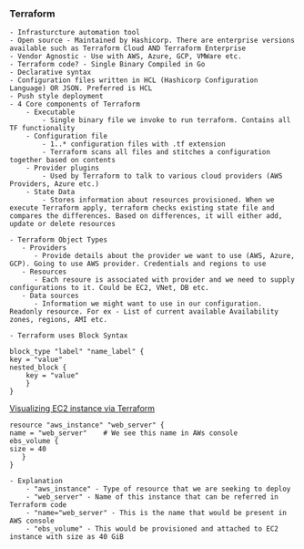 ### Terraform
    - Infrasturcture automation tool
    - Open source - Maintained by Hashicorp. There are enterprise versions available such as Terraform Cloud AND Terraform Enterprise
    - Vendor Agnostic - Use with AWS, Azure, GCP, VMWare etc.
    - Terraform code? - Single Binary Compiled in Go
    - Declarative syntax
    - Configuration files written in HCL (Hashicorp Configuration Language) OR JSON. Preferred is HCL
    - Push style deployment
    - 4 Core components of Terraform
        - Executable
            - Single binary file we invoke to run terraform. Contains all TF functionality
        - Configuration file
            - 1..* configuration files with .tf extension
            - Terraform scans all files and stitches a configuration together based on contents
        - Provider plugins
            - Used by Terraform to talk to various cloud providers (AWS Providers, Azure etc.)
        - State Data
            - Stores information about resources provisioned. When we execute Terraform apply, terraform checks existing state file and compares the differences. Based on differences, it will either add, update or delete resources

    - Terraform Object Types
       - Providers
          - Provide details about the provider we want to use (AWS, Azure, GCP). Going to use AWS provider. Credentials and regions to use
       - Resources
          - Each resoure is associated with provider and we need to supply configurations to it. Could be EC2, VNet, DB etc.
       - Data sources
          - Information we might want to use in our configuration. Readonly resource. For ex - List of current available Availability zones, regions, AMI etc.
          
    - Terraform uses Block Syntax
```
block_type "label" "name_label" {
key = "value"
nested_block {
    key = "value"
    }
}
```

[Visualizing EC2 instance via Terraform](https://registry.terraform.io/providers/hashicorp/aws/latest/docs/resources/instance)
```
resource "aws_instance" "web_server" {
name = "web_server"    # We see this name in AWs console
ebs_volume {
size = 40 
   }
}
```
    - Explanation
        - "aws_instance" - Type of resource that we are seeking to deploy
        - "web_server" - Name of this instance that can be referred in Terraform code
        - "name="web_server" - This is the name that would be present in AWS console
        - "ebs_volume" - This would be provisioned and attached to EC2 instance with size as 40 GiB
